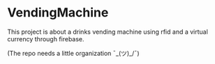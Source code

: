 # VendingMachine 
This project is about a drinks vending machine using rfid and a virtual currency through firebase.

(The repo needs a little organization ¯\_(ツ)_/¯)
